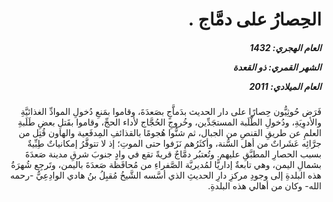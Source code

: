 <h1 dir="rtl">الحِصارُ على دمَّاج .</h1>

<h5 dir="rtl">العام الهجري:  1432

الشهر القمري: ذو القعدة

العام الميلادي: 2011</h5>

<p dir="rtl">فَرَض حُوثِيُّون حِصارًا على دار الحديث بدَماَّجٍ بصَعدَةَ، وقاموا بمَنعِ دُخولِ الموادِّ الغذائيَّةِ والأدوِيَةِ، ودُخولِ الطَّلَبة المستجَدِّين، وخُروجِ الحُجَّاج لأداء الحجِّ، وقاموا بقَتلِ بعضِ طَلَبةِ العلمِ عن طريقِ القنصِ من الجبال، ثم شنُّوا هُجومًا بالقذائفِ المِدفَعية والهاون قُتِل من جرَّائِه عَشَراتٌ من أهل السُّنة، وأكثَرُهم نَزَفوا حتى الموتِ؛ إذ لا تتوفَّرُ إمكانياتٌ طِبِّيةٌ بسبب الحصارِ المطبَّقِ عليهم. وتُعتبُر دمَّاجٌ قريةً تقع في وادٍ جنوبَ شرقِ مدينة صَعدَةَ بشمالِ اليمن، وهي تابعةٌ إداريًّا لمُديريَّة الصَّفراءِ من مُحافَظة صَعدَةَ باليمن، وتَرجِع شُهرَةُ هذه البلدةِ إلى وجودِ مركزِ دارِ الحديثِ الذي أسَّسه الشَّيخُ مُقبِلُ بنُ هادي الوادِعِيُّ -رحمه الله- وكان من أهالي هذه البلدةِ.</p></br>
